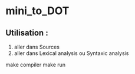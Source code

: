 # mini_to_DOT

## Utilisation : 
1) aller dans Sources
2) aller dans Lexical analysis ou Syntaxic analysis

make compiler
make run
